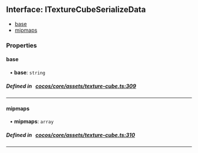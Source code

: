 ## Interface: ITextureCubeSerializeData

- [base](#base)
- [mipmaps](#mipmaps)

### Properties

#### base

<div style="margin-left: 10px;">


• **base**: ``string``

</div>

##### Defined in &nbsp;   [cocos/core/assets/texture-cube.ts:309](https://github.com/cocos-creator/engine/blob/c7bf6b8a9/cocos/core/assets/texture-cube.ts#L309)&nbsp;
___
#### mipmaps

<div style="margin-left: 10px;">


• **mipmaps**: ``array``

</div>

##### Defined in &nbsp;   [cocos/core/assets/texture-cube.ts:310](https://github.com/cocos-creator/engine/blob/c7bf6b8a9/cocos/core/assets/texture-cube.ts#L310)&nbsp;
___
